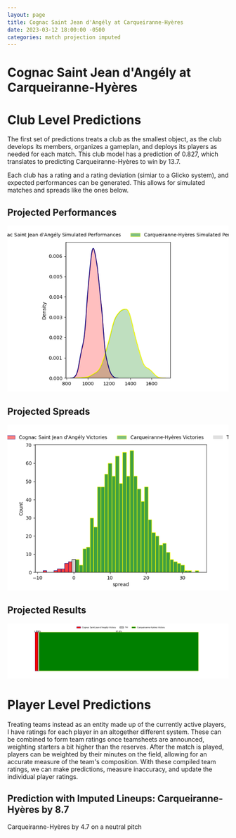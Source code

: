 ```yaml
---  
layout: page  
title: Cognac Saint Jean d'Angély at Carqueiranne-Hyères  
date: 2023-03-12 18:00:00 -0500  
categories: match projection imputed  
---
```

# Cognac Saint Jean d'Angély at Carqueiranne-Hyères

# Club Level Predictions


The first set of predictions treats a club as the smallest object, as the club develops its members, organizes a gameplan, and deploys its players as needed for each match. This club model has a prediction of 0.827, which translates to predicting Carqueiranne-Hyères to win by 13.7.

Each club has a rating and a rating deviation (simiar to a Glicko system), and expected performances can be generated. This allows for simulated matches and spreads like the ones below.
## Projected Performances


![Projected Performances](plots/performances_2023-03-12-Carqueiranne-Hyères-CognacSaintJeand'Angély.png)
## Projected Spreads


![Projected Spreads](plots/spreads_2023-03-12-Carqueiranne-Hyères-CognacSaintJeand'Angély.png)
## Projected Results


![Projected Results](plots/resultbar_2023-03-12-Carqueiranne-Hyères-CognacSaintJeand'Angély.png)
# Player Level Predictions


Treating teams instead as an entity made up of the currently active players, I have ratings for each player in an altogether different system. These can be combined to form team ratings once teamsheets are announced, weighting starters a bit higher than the reserves. After the match is played, players can be weighted by their minutes on the field, allowing for an accurate measure of the team's composition. With these compiled team ratings, we can make predictions, measure inaccuracy, and update the individual player ratings.
## Prediction with Imputed Lineups: Carqueiranne-Hyères by 8.7


Carqueiranne-Hyères by 4.7 on a neutral pitch

